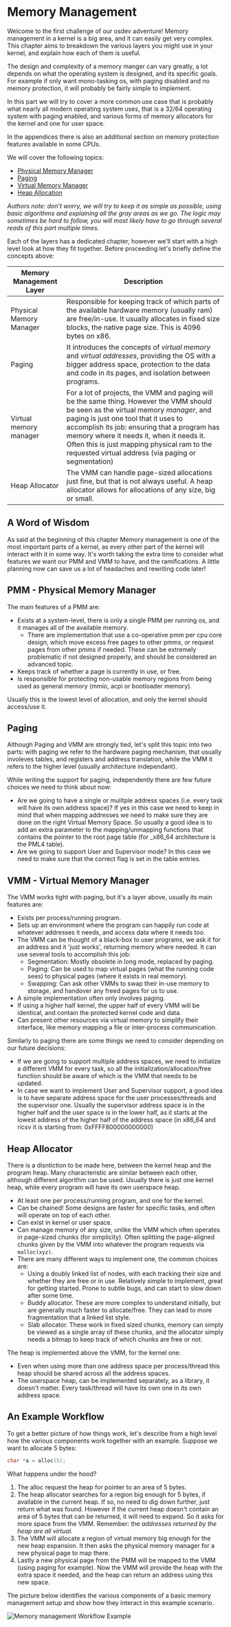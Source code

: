 # Memory Management

Welcome to the first challenge of our osdev adventure! Memory management in a kernel is a big area, and it can easily get very complex. This chapter aims to breakdown the various layers you might use in your kernel, and explain how each of them is useful.

The design and complexity of a memory manger can vary greatly, a lot depends on what the operating system is designed, and its specific goals. For example if only want mono-tasking os, with paging disabled and no memory protection, it will probably be fairly simple to implement.

In this part we will try to cover a more common use case that is probably what nearly all modern operating system uses, that is a 32/64 operating system with paging enabled, and various forms of memory allocators for the kernel and one for user space.

In the appendices there is also an additional section on memory protection features available in some CPUs.

We will cover the following topics:

* [Physical Memory Manager](02_Physical_Memory.md)
* [Paging](03_Paging.md)
* [Virtual Memory Manager](04_Virtual_Memory_Manager.md)
* [Heap Allocation](05_Heap_Allocation.md)

*Authors note: don't worry, we will try to keep it as simple as possible, using basic algorithms and explaining all the gray areas as we go. The logic may sometimes be hard to follow, you will most likely have to go through several reads of this part multiple times.*

Each of the layers has a dedicated chapter, however we'll start with a high level look at how they fit together. Before proceeding let's briefly define the concepts above:

| Memory Management Layer | Description |
|---|------|
| Physical Memory Manager | Responsible for keeping track of which parts of the available hardware memory (usually ram) are free/in-use. It usually allocates in fixed size blocks, the native page size. This is 4096 bytes on x86.|
| Paging | It introduces the concepts of *virtual memory* and *virtual addresses*, providing the OS with a bigger address space, protection to the data and code in its pages, and isolation between programs. |
| Virtual memory manager | For a lot of projects, the VMM and paging will be the same thing. However the VMM should be seen as the virtual memory *manager*, and paging is just one tool that it uses to accomplish its job: ensuring that a program has memory where it needs it, when it needs it. Often this is just mapping physical ram to the requested virtual address (via paging or segmentation) |
| Heap Allocator | The VMM can handle page-sized allocations just fine, but that is not always useful. A heap allocator allows for allocations of any size, big or small. |

## A Word of Wisdom

As said at the beginning of this chapter Memory management is one of the most important parts of a kernel, as every other part of the kernel will interact with it in some way. It's worth taking the extra time to consider what features we want our PMM and VMM to have, and the ramifications. A little planning now can save us a lot of headaches and rewriting code later!

## PMM - Physical Memory Manager

The main features of a PMM are:

- Exists at a system-level, there is only a single PMM per running os, and it manages all of the available memory.
  - There are implementation that use a co-operative pmm per cpu core design, which move excess free pages to other pmms, or request pages from other pmms if needed. These can be extremely problematic if not designed properly, and should be considered an advanced topic.
- Keeps track of whether a page is currently in use, or free.
- Is responsible for protecting non-usable memory regions from being used as general memory (mmio, acpi or bootloader memory).

Usually this is the lowest level of allocation, and only the kernel should access/use it.

## Paging

Although Paging and VMM are strongly tied, let's split this topic into two parts: with paging we refer to the hardware paging mechanism, that usually involeves tables, and registers and address translation, while the VMM it refers to the higher level (usually architecture independant).

While writing the support for paging, independently there are few future choices we need to think about now:

* Are we going to have a single or mulitple address spaces (i.e. every task will have its own address space)? If yes in this case we need to keep in mind that when mapping addresses we need to make sure they are done on the right Virtual Memory Space. So usually a good idea is to add an extra parameter to the mapping/unmapping functions that contains the pointer to the root page table (for _x86\_64 architecture is the PML4 table).
* Are we going to support User and Supervisor mode? In this case we need to make sure that the correct flag is set in the table entries.

## VMM - Virtual Memory Manager

The VMM works tight with paging, but it's a layer above, usually its main features are:

- Exists per process/running program.
- Sets up an environment where the program can happily run code at whatever addresses it needs, and access data where it needs too.
- The VMM can be thought of a black-box to user programs, we ask it for an address and it 'just works', returning memory where needed. It can use several tools to accomplish this job:
   - Segmentation: Mostly obsolete in long mode, replaced by paging.
   - Paging: Can be used to map virtual pages (what the running code sees) to physical pages (where it exists in real memory).
   - Swapping: Can ask other VMMs to swap their in-use memory to storage, and handover any freed pages for us to use.
- A simple implementation often only involves paging.
- If using a higher half kernel, the upper half of every VMM will be identical, and contain the protected kernel code and data.
- Can present other resources via virtual memory to simplify their interface, like memory mapping a file or inter-process communication.

Similarly to paging there are some things we need to consider depending on our future decisions:

* If we are going to support multiple address spaces, we need to initialize a different VMM for every task, so all the initialization/allocation/free function should be aware of which is the VMM that needs to be updated.
* In case we want to implement User and Supervisor support, a good idea is to have separate address space for the user processes/threads and the supervisor one. Usually the supervisor address space is in the higher half and the user space is in the lower half, as it starts at the lowest address of the higher half of the address space (in x86_64 and ricsv it is starting from: 0xFFFF800000000000)

## Heap Allocator

There is a disntiction to be made here, between the kernel heap and the program heap. Many characteristic are similar between each other, although different algorithm can be used.
Usually there is just one kernel heap, while every program will have its own userspace heap.

- At least one per process/running program, and one for the kernel.
- Can be chained! Some designs are faster for specific tasks, and often will operate on top of each other.
- Can exist in kernel or user space.
- Can manage memory of any size, unlike the VMM which often operates in page-sized chunks (for simplicity). Often splitting the page-aligned chunks given by the VMM into whatever the program requests via `malloc(xyz)`.
- There are many different ways to implement one, the common choices are:
  - Using a doubly linked list of nodes, with each tracking their size and whether they are free or in use. Relatively simple to implement, great for getting started. Prone to subtle bugs, and can start to slow down after some time.
  - Buddy allocator. These are more complex to understand initially, but are generally much faster to allocate/free. They can lead to more fragmentation that a linked list style.
  - Slab allocator. These work in fixed sized chunks, memory can simply be viewed as a single array of these chunks, and the allocator simply needs a bitmap to keep track of which chunks are free or not.

The heap is implemented above the VMM, for the kernel one:

* Even when using more than one address space per process/thread this heap should be shared across all the address spaces.
* The userspace heap, can be implemented separately, as a library, it doesn't matter. Every task/thread will have its own one in its own address space.

## An Example Workflow

To get a better picture of how things work, let's describe from a high level how the various components work together with an example. Suppose we want to allocate 5 bytes:

```C
char *a = alloc(5);
```

What happens under the hood?

1. The alloc request the heap for pointer to an area of 5 bytes.
2. The heap allocator searches for a region big enough for 5 bytes, if available in the current heap. If so, no need to dig down further, just return what was found. However if the current heap doesn't contain an area of 5 bytes that can be returned, it will need to expand. So it asks for more space from the VMM. Remember: the *addresses returned by the heap are all virtual*.
3. The VMM will allocate a region of virtual memory big enough for the new heap expansion. It then asks the physical memory manager for a new physical page to map there.
4. Lastly a new physical page from the PMM will be mapped to the VMM (using paging for example). Now the VMM will provide the heap with the extra space it needed, and the heap can return an address using this new space.

The picture below identifies the various components of a basic memory management setup and show how they interact in this example scenario.

![Memory management Workflow Example](/Images/memorymanager_example.jpg)
